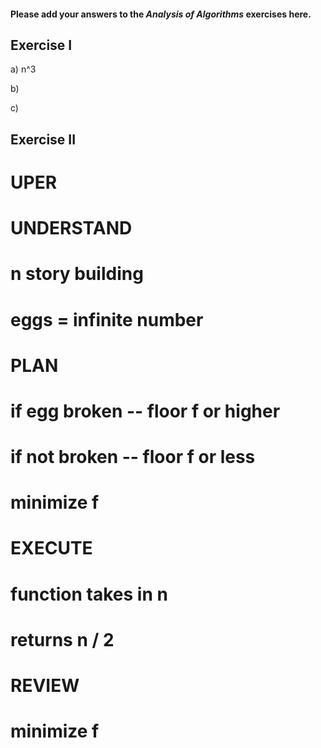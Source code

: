 #### Please add your answers to the ***Analysis of  Algorithms*** exercises here.

## Exercise I

a) n^3


b)


c)

## Exercise II

# UPER

# UNDERSTAND
# n story building
# eggs = infinite number

# PLAN

# if egg broken -- floor f or higher
# if not broken -- floor f or less
# minimize f

# EXECUTE

# function takes in n
# returns n / 2
    

# REVIEW
# minimize f